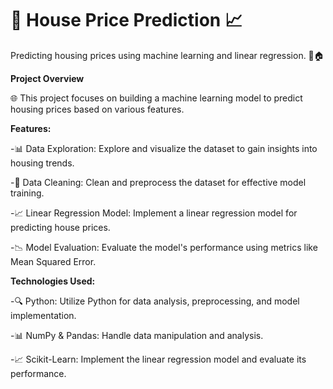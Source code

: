 # 🏡 House Price Prediction 📈

Predicting housing prices using machine learning and linear regression. 🤖🏠

**Project Overview**

🌐 This project focuses on building a machine learning model to predict housing prices based on various features.

**Features:**

-📊 Data Exploration: Explore and visualize the dataset to gain insights into housing trends.

-🧹 Data Cleaning: Clean and preprocess the dataset for effective model training.

-📈 Linear Regression Model: Implement a linear regression model for predicting house prices.

-📉 Model Evaluation: Evaluate the model's performance using metrics like Mean Squared Error.

**Technologies Used:**

-🔍 Python: Utilize Python for data analysis, preprocessing, and model implementation.

-📊 NumPy & Pandas: Handle data manipulation and analysis.

-📈 Scikit-Learn: Implement the linear regression model and evaluate its performance.

